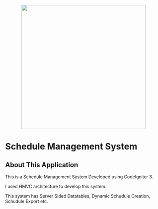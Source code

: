 <p align="center"><a href="https://heydev.net" target="_blank"><img src="https://prasunnandy.me/heydev/heydev.png" width="400"></a></p>

# Schedule Management System
## About This Application

This is a Schedule Management System Developed using CodeIgniter 3.

I used HMVC architecture to develop this system.

This system has Server Sided Datatables, Dynamic Schudule Creation, Schudule Export etc.

